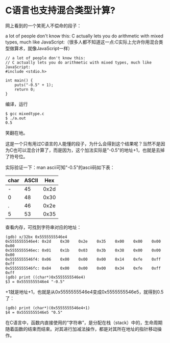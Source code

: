 # C语言也支持混合类型计算?

网上看到的一个笑死人不偿命的段子：

a lot of people don't know this: C actually lets you do arithmetic with mixed types, much like JavaScript:（很多人都不知道这一点:C实际上允许你用混合类型做算术，就像JavaScript一样）

```
// a lot of people don't know this:
// C actually lets you do arithmetic with mixed types, much like JavaScript:
#include <stdio.h>

int main() {
    puts("-0.5" + 1);
    return 0;
}
```

编译，运行

```
$ gcc mixedtype.c
$ ./a.out
0.5
```

笑翻在地。

这是一个只有用过C语言的人能懂的段子，为什么会得到这个结果呢？当然不是因为C也可以混合计算了，而是因为，这个加法实际是"-0.5"的地址+1，也就是去掉了符号位。

实际验证一下：man ascii可知"-0.5"的ascii码如下表：

| char | ASCII | Hex  |
| ---- | ----- | ---- |
| -    | 45    | 0x2d |
| 0    | 48    | 0x30 |
| .    | 46    | 0x2e |
| 5    | 53    | 0x35 |

查看内存，可找到字符串对应的地址：

```
(gdb) x/32bx 0x5555555546e4
0x5555555546e4:	0x2d	0x30	0x2e	0x35	0x00	0x00	0x00	0x00
0x5555555546ec:	0x01	0x1b	0x03	0x3b	0x38	0x00	0x00	0x00
0x5555555546f4:	0x06	0x00	0x00	0x00	0x14	0xfe	0xff	0xff
0x5555555546fc:	0x84	0x00	0x00	0x00	0x34	0xfe	0xff	0xff
(gdb) print ((char*)0x5555555546e4)
$3 = 0x5555555546e4 "-0.5"
```

+1就是地址+1，也就是从0x5555555546e4变成0x5555555546e5，就得到0.5了：

```
(gdb) print (char*)(0x5555555546e4+1)
$4 = 0x5555555546e5 "0.5"
```

在C语言中，函数内直接使用的“字符串”，是分配在栈（stack）中的，生命周期随着函数的结束而结束。对其进行加减法操作，都是对其所在地址的指针移动操作。
